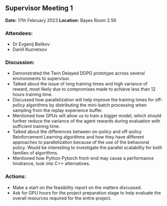 ## Supervisor Meeting 1
**Date:** 17th February 2023
**Location:** Bayes Room 2.56

### Attendees:
* Dr Evgenij Belikov
* Daniil Kuznetsov

### Discussion:
* Demonstrated the Twin Delayed DDPG prototype across several environments to supervisor.
* Talked about the issue of long training times and high variance of reward, most likely due to compromises made to achieve less than 12 hours training time.
* Discussed how parallelization will help improve the training times for off-policy algorithms by distributing the mini-batch processing when sampling from the replay experience buffer.
* Mentioned how GPUs will allow us to train a bigger model, which should further reduce the variance of the agent rewards during evaluation with sufficient training time.
* Talked about the differences between on-policy and off-policy Reinforcement Learning algorithms and how they have different approaches to parallelization because of the use of the behavioral policy. Would be interesting to investigate the parallel scalability for both families of algorithms.
* Mentioned how Python Pytorch front-end may cause a performance hindrance, look into C++ alternatives.

### Actions:
* Make a start on the feasibility report on the matters discussed.
* Ask for GPU hours for the project preparation stage to help evaluate the overall resources required for the entire project.

